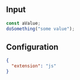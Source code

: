 
## Input
```javascript input
const aValue;
doSomething("some value");
```

## Configuration
```json configuration
{
  "extension": "js"
}
```
